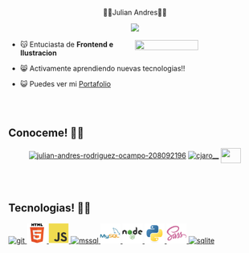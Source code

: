 <p align = 'center'>
🐱‍🚀Julian Andres🐱‍🚀
</p>
<p align = 'center'>
<a href ="https://spotify-recently-played-readme.vercel.app/api?user=31wrdrsz5odpdjhzon2mbwtwp6ha" target="https://open.spotify.com/user/31wrdrsz5odpdjhzon2mbwtwp6ha"><img src="https://spotify-recently-played-readme.vercel.app/api?user=31wrdrsz5odpdjhzon2mbwtwp6ha&unique=true&count=1&width=300" /></a>

</p>
<img src = "https://user-images.githubusercontent.com/83286825/190402802-358dfa0b-5658-447b-93fc-426583d0c232.png" width =50% height=50% align = "right"> 



- 😽 Entuciasta de **Frontend e Ilustracion**

- 😸 Activamente aprendiendo nuevas tecnologias!!

- 😺 Puedes ver mi [Portafolio](https://julianrodriguez.vercel.app/)

<br>
<br>
<h2 align="left">Conoceme! 🐱‍👤</h2>

<p align="center">
<a href="https://www.linkedin.com/in/julian-andres-rodriguez-ocampo-208092196/" target="blank"><img align="center" src="https://raw.githubusercontent.com/rahuldkjain/github-profile-readme-generator/master/src/images/icons/Social/linked-in-alt.svg" alt="julian-andres-rodriguez-ocampo-208092196" height="30" width="40" /></a>
<a href="https://www.instagram.com/cjaro__/" target="blank"><img align="center" src="https://raw.githubusercontent.com/rahuldkjain/github-profile-readme-generator/master/src/images/icons/Social/instagram.svg" alt="cjaro__" height="30" width="40" /></a>
<a href="https://discord.com/users/436648298024009758" target="blank"><img align="center" src="https://cdn.prod.website-files.com/6257adef93867e50d84d30e2/636e0a69f118df70ad7828d4_icon_clyde_blurple_RGB.svg" height="30" width="40" /></a>
</p>
<br>
<br>
<h2 align="left">Tecnologias! 🐱‍👓</h2>
<p align="left">
<a href="https://git-scm.com/" target="_blank" rel="noreferrer"> <img src="https://www.vectorlogo.zone/logos/git-scm/git-scm-icon.svg" alt="git" width="40" height="40"/> </a> <a href="https://www.w3.org/html/" target="_blank" rel="noreferrer"> <img src="https://raw.githubusercontent.com/devicons/devicon/master/icons/html5/html5-original-wordmark.svg" alt="html5" width="40" height="40"/> </a> <a href="https://developer.mozilla.org/en-US/docs/Web/JavaScript" target="_blank" rel="noreferrer"> <img src="https://raw.githubusercontent.com/devicons/devicon/master/icons/javascript/javascript-original.svg" alt="javascript" width="40" height="40"/> </a> <a href="https://www.microsoft.com/en-us/sql-server" target="_blank" rel="noreferrer"> <img src="https://www.svgrepo.com/show/303229/microsoft-sql-server-logo.svg" alt="mssql" width="40" height="40"/> </a> <a href="https://www.mysql.com/" target="_blank" rel="noreferrer"> <img src="https://raw.githubusercontent.com/devicons/devicon/master/icons/mysql/mysql-original-wordmark.svg" alt="mysql" width="40" height="40"/> </a> <a href="https://nodejs.org" target="_blank" rel="noreferrer"> <img src="https://raw.githubusercontent.com/devicons/devicon/master/icons/nodejs/nodejs-original-wordmark.svg" alt="nodejs" width="40" height="40"/> </a> <a href="https://www.python.org" target="_blank" rel="noreferrer"> <img src="https://raw.githubusercontent.com/devicons/devicon/master/icons/python/python-original.svg" alt="python" width="40" height="40"/> </a> <a href="https://sass-lang.com" target="_blank" rel="noreferrer"> <img src="https://raw.githubusercontent.com/devicons/devicon/master/icons/sass/sass-original.svg" alt="sass" width="40" height="40"/> </a> <a href="https://www.sqlite.org/" target="_blank" rel="noreferrer"> <img src="https://www.vectorlogo.zone/logos/sqlite/sqlite-icon.svg" alt="sqlite" width="40" height="40"/> </a> </p>
<br>


